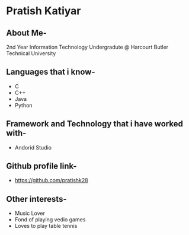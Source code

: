 # Pratish Katiyar


## About Me-

2nd Year Information Technology Undergradute @ Harcourt Butler Technical University
	

## Languages that i know-
	
- C
- C++
- Java
- Python


## Framework and Technology that i have worked with-

- Andorid Studio


## Github profile link-

- https://github.com/pratishk28


## Other interests-

- Music Lover
- Fond of playing vedio games
- Loves to play table tennis